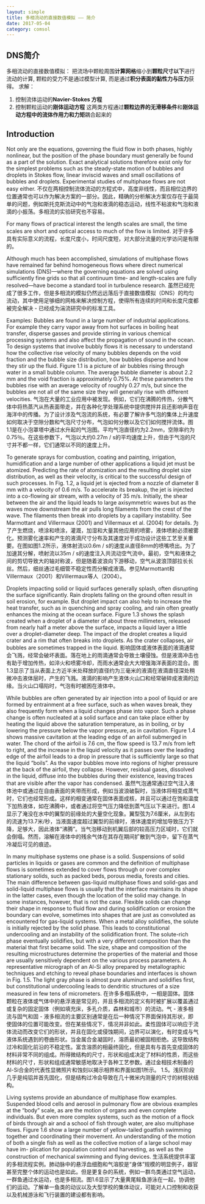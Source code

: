 ```yaml
---
layout: simple
title: 多相流动的直接数值模拟 —— 简介  
date: 2017-05-04
category: comsol
---
```


## DNS简介

多相流动的直接数值模拟：
把流场中颗粒周围**计算网格**缩小到**颗粒尺寸以下**进行流动的计算, 颗粒的受力不是通过模型计算, 而是通过**积分表面的黏性力与压力**获得。
求解：
1. 控制流体运动的**Navier-Stokes 方程**
2. 控制颗粒运动的**刚体运动方程**
这两类方程通过**颗粒边界的无滑移条件**和**刚体运动方程中的流体作用力和力矩**耦合起来的

## Introduction
Not only are the equations, governing the fluid flow in both phases, highly nonlinear, but the position of the phase boundary must generally be found as a part of the solution. Exact analytical solutions therefore exist only for the simplest problems such as the steady-state motion of bubbles and droplets in Stokes flow, linear inviscid waves and small oscillations of bubbles and droplets. Experimental studies of multiphase flows are not easy either.  不仅在两相控制流体流动的方程式中，高度非线性，而且相位边界的位置通常也可以作为解决方案的一部分。因此，精确的分析解决方案仅存在于最简单的问题，例如斯托克斯流动中的气泡和液滴的稳态运动，线性不粘波和气泡和液滴的小振荡。多相流的实验研究也不容易。

For many flows of practical interest the length scales are small, the time scales are short and optical access to much of the flow is limited. 
对于许多具有实际意义的流程，长度尺度小，时间尺度短，对大部分流量的光学访问是有限的。

Although much has been accomplished, simulations of multiphase flows have remained far behind homogeneous flows where direct numerical simulations (DNS)—where the governing equations are solved using sufficiently fine grids so that all continuum time- and length-scales are fully resolved—have become a standard tool in turbulence research. 虽然已经完成了很多工作，但是多相流的模拟仍然远远落后于直接数值模拟（DNS）的均匀流动，其中使用足够细的网格来解决控制方程，使得所有连续的时间和长度尺度都被完全解决 - 已经成为湍流研究中的标准工具。

Examples:
Bubbles are found in a large number of industrial applications. For example they carry vapor away from hot surfaces in boiling heat transfer, disperse gasses and provide stirring in various chemical processing systems and also affect the propagation of sound in the ocean. To design systems that involve bubbly flows it is necessary to understand how the collective rise velocity of many bubbles depends on the void fraction and the bubble size distribution, how bubbles disperse and how they stir up the fluid. Figure 1.1 is a picture of air bubbles rising through water in a small bubble column. The average bubble diameter is about 2.2 mm and the void fraction is approximately 0.75%. At these parameters the bubbles rise with an average velocity of roughly 0.27 m/s, but since the bubbles are not all of the same size they will generally rise with different velocities. 气泡在大量的工业应用中被发现。例如，它们在沸腾的传热，分散气体中将热蒸汽从热表面带走，并在各种化学处理系统中提供搅拌并且还影响声音在海洋中的传播。为了设计涉及气泡流的系统，有必要了解许多气泡的集体上升速度如何取决于空隙分数和气泡尺寸分布，气泡如何分散以及它们如何搅拌流体。图1.1是在小泡罩塔中通过水升起的气泡图。平均气泡直径约为2.2mm，空隙率约为0.75％。在这些参数下，气泡以大约0.27m / s的平均速度上升，但由于气泡的尺寸并不都一样，它们通常以不同的速度上升。

To generate sprays for combustion, coating and painting, irrigation, humidification and a large number of other applications a liquid jet must be atomized. Predicting the rate of atomization and the resulting droplet size distribution, as well as their velocity, is critical to the successful design of such processes. In Fig. 1.2, a liquid jet is ejected from a nozzle of diameter 8 mm with a velocity of 0.6 m/s. To accelerate its breakup, the jet is injected into a co-flowing air stream, with a velocity of 35 m/s. Initially, the shear between the air and the liquid leads to large axisymmetric waves but as the waves move downstream the air pulls long filaments from the crest of the wave. The filaments then break into droplets by a capillary instability. See Marmottant and Villermaux (2001) and Villermaux et al. (2004) for details. 为了产生燃烧，喷涂和喷涂，灌溉，加湿和大量其他应用的喷雾，液体喷射必须被雾化。预测雾化速率和产生的液滴尺寸分布及其速度对于成功设计这些工艺至关重要。在图如图1.2所示，液体射流以0.6m / s的速度从直径8mm的喷嘴喷出。为了加速其分解，喷射流以35m / s的速度注入共流动空气流中。最初，空气和液体之间的剪切导致大的轴对称波，但是随着波浪向下游移动，空气从波浪顶部拉长长丝。然后，细丝通过毛细管不稳定性而分解成液滴。参见Marmottant和Villermaux（2001）和Villermaux等人（2004）。

Droplets impacting solid or liquid surfaces generally splash, often disrupting the surface significantly. Rain droplets falling on the ground often result in soil erosion, for example. But droplet impact can also help to increase the heat transfer, such as in quenching and spray cooling, and rain often greatly enhances the mixing at the ocean surface. Figure 1.3 shows the splash created when a droplet of a diameter of about three millimeters, released from nearly half a meter above the surface, impacts a liquid layer a little over a droplet-diameter deep. The impact of the droplet creates a liquid crater and a rim that often breaks into droplets. As the crater collapses, air bubbles are sometimes trapped in the liquid. 影响固体或液体表面的液滴通常会飞溅，经常会破坏表面。落在地上的雨滴通常会导致土壤侵蚀。但是液滴冲击也有助于增加传热，如淬火和喷雾冷却，而雨水通常会大大增强海洋表面的混合。图1.3显示了当从表面上方近半米处释放的直径约为三毫米的液滴在液滴直径深处稍微冲击液体层时，产生的飞溅。液滴的影响产生液体火山口和经常破碎成液滴的边缘。当火山口塌陷时，气泡有时被困在液体中。

While bubbles are often generated by air injection into a pool of liquid or are formed by entrainment at a free surface, such as when waves break, they also frequently form when a liquid changes phase into vapor. Such a phase change is often nucleated at a solid surface and can take place either by heating the liquid above the saturation temperature, as in boiling, or by lowering the pressure below the vapor pressure, as in cavitation. Figure 1.4 shows massive cavitation at the leading edge of an airfoil submerged in water. The chord of the airfoil is 7.6 cm, the flow speed is 13.7 m/s from left to right, and the increase in the liquid velocity as it passes over the leading edge of the airfoil leads to a drop in pressure that is sufficiently large so that the liquid “boils”. As the vapor bubbles move into regions of higher pressure at the back of the airfoil, they collapse. However, residual gases, dissolved in the liquid, diffuse into the bubbles during their existence, leaving traces that are visible after the vapor has condensed. 虽然气泡通常通过空气注入液体池中或通过在自由表面的夹带而形成，例如当波浪破裂时，当液体将相变成蒸气时，它们也经常形成。这样的相变通常在固体表面成核，并且可以通过在饱和温度下加热液体，如在沸腾中，或者通过将空气压力降低到蒸气压以下来进行。图1.4显示了淹没在水中的翼型的前缘处的大量空化现象。翼型弦为7.6厘米，从左到右的流速为13.7米/秒，当液面速度超过翼型的前缘时，液体速度的增加导致压力下降，足够大，因此液体“沸腾”。当气泡移动到机翼后部的较高压力区域时，它们就会倒塌。然而，溶解在液体中的残余气体在其存在期间扩散到气泡中，留下在蒸气冷凝后可见的痕迹。

In many multiphase systems one phase is a solid. Suspensions of solid particles in liquids or gases are common and the definition of multiphase flows is sometimes extended to cover flows through or over complex stationary solids, such as packed beds, porous media, forests and cities. The main difference between gas-liquid multiphase flows and solid-gas and solid-liquid multiphase flows is usually that the interface maintains its shape in the latter cases, even though the location of the solid may change. In some instances, however, that is not the case. Flexible solids can change their shape in response to fluid flow and during solidification or erosion the boundary can evolve, sometimes into shapes that are just as convoluted as encountered for gas-liquid systems. When a metal alloy solidifies, the solute is initially rejected by the solid phase. This leads to constitutional undercooling and an instability of the solidification front. The solute-rich phase eventually solidifies, but with a very different composition than the material that first became solid. The size, shape and composition of the resulting microstructures determine the properties of the material and those are usually sensitively dependent on the various process parameters. A representative micrograph of an Al-Si alloy prepared by metallographic techniques and etching to reveal phase boundaries and interfaces is shown in Fig. 1.5. The light gray phase is almost pure aluminum and solidifies first, but constitutional undercooling leads to dendritic structures of a size measured in few tens of micrometers. 在许多多相系统中，一相是固体。固体颗粒在液体或气体中的悬浮液是常见的，并且多相流的定义有时被扩展以覆盖通过或复杂的固定固体（例如填充床，多孔介质，森林和城市）的流动。气 - 液多相流与固气和固 - 液多相流的主要区别通常是在后一种情况下界面保持其形状，即使固体的位置可能改变。但在某些情况下，情况并非如此。柔性固体可以响应于流体流动而改变它们的形状，并且在固化或侵蚀期间，边界可以演化，有时变成与气液体系统遇到的卷曲形状。当金属合金凝固时，溶质最初被固相拒绝。这导致结构过冷和固化前沿的不稳定性。富含溶质的相最终固化，但是具有与首先变成固体的材料非常不同的组成。所得微结构的尺寸，形状和组成决定了材料的性质，而这些材料的尺寸，形状和组成通常敏感地取决于各种工艺参数。通过金相技术制备的Al-Si合金的代表性显微照片和蚀刻以揭示相界和界面如图1所示。 1.5。浅灰阶段几乎是纯铝并首先固化，但是结构过冷会导致在几十微米内测量的尺寸的树枝状结构。

Living systems provide an abundance of multiphase flow examples. Suspended blood cells and aerosol in pulmonary flow are obvious examples at the “body” scale, as are the motion of organs and even complete individuals. But even more complex systems, such as the motion of a flock of birds through air and a school of fish through water, are also multiphase flows. Figure 1.6 show a large number of yellow-tailed goatfish swimming together and coordinating their movement. An understanding of the motion of both a single fish as well as the collective motion of a large school may have im- plication for population control and harvesting, as well as the construction of mechanical swimming and flying devices. 生活系统提供丰富的多相流程实例。肺动脉中的悬浮血细胞和气溶胶是“身体”规模的明显例子，器官甚至完整个体的运动也是如此。但是更复杂的系统，例如一群鸟类通过空气运动，一群鱼通过水运动，也是多相流。图1.6显示了大量黄尾鲑鱼游泳在一起，协调他们的运动。了解单一鱼类的动议以及大型学校的集体动议，可能对人口控制和收获以及机械游泳和飞行装置的建设都有影响。


